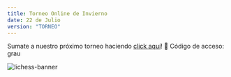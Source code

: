 ```yaml
---
title: Torneo Online de Invierno
date: 22 de Julio
version: "TORNEO"
---
```


Sumate a nuestro próximo torneo haciendo [click aquí](https://lichess.org/tournament/YaGJWYQS)! 🔑 Código de acceso: grau

![lichess-banner](/lichess.png)
